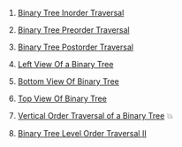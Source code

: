 1) [Binary Tree Inorder Traversal](https://leetcode.com/problems/binary-tree-inorder-traversal/)

2) [Binary Tree Preorder Traversal](https://leetcode.com/problems/binary-tree-preorder-traversal/)

3) [Binary Tree Postorder Traversal](https://leetcode.com/problems/binary-tree-postorder-traversal/)

4) [Left View Of a Binary Tree](https://www.codingninjas.com/codestudio/problems/920519?topList=striver-sde-sheet-problems&utm_source=striver&utm_medium=website&leftPanelTab=0)

5) [ Bottom View Of Binary Tree](https://www.codingninjas.com/codestudio/problems/893110?topList=striver-sde-sheet-problems&utm_source=striver&utm_medium=website&leftPanelTab=0)
6) [Top View Of Binary Tree](https://www.codingninjas.com/codestudio/problems/799401?topList=striver-sde-sheet-problems&utm_source=striver&utm_medium=website&leftPanelTab=0)
7) [Vertical Order Traversal of a Binary Tree](https://leetcode.com/problems/vertical-order-traversal-of-a-binary-tree/) 💥
8) [Binary Tree Level Order Traversal II](https://leetcode.com/problems/binary-tree-level-order-traversal-ii/)
